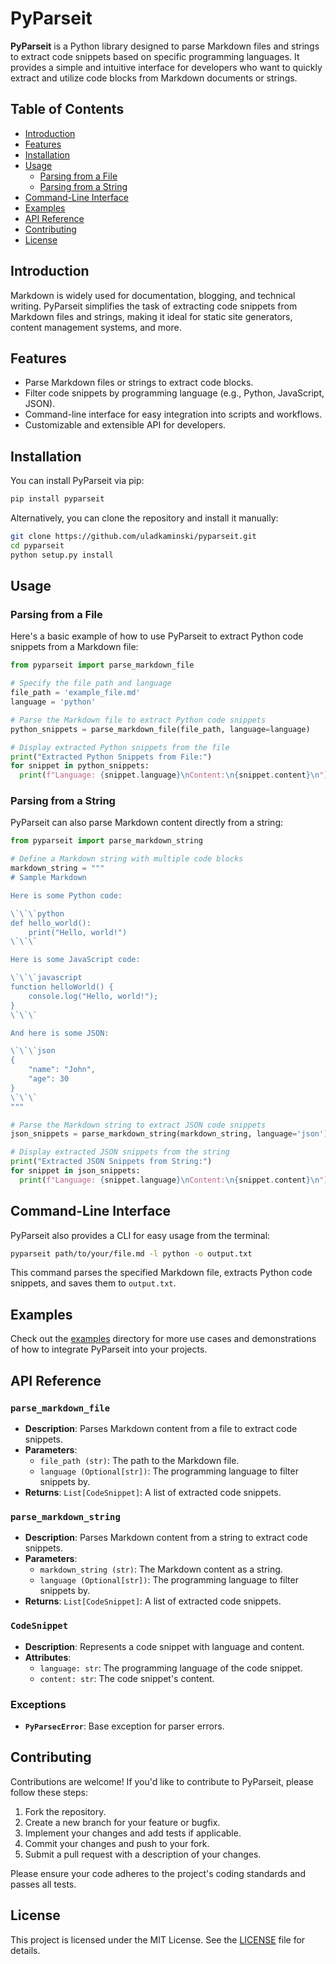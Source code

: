 
# PyParseit

**PyParseit** is a Python library designed to parse Markdown files and strings to extract code snippets based on specific programming languages. It provides a simple and intuitive interface for developers who want to quickly extract and utilize code blocks from Markdown documents or strings.

## Table of Contents

- [Introduction](#introduction)
- [Features](#features)
- [Installation](#installation)
- [Usage](#usage)
  - [Parsing from a File](#parsing-from-a-file)
  - [Parsing from a String](#parsing-from-a-string)
- [Command-Line Interface](#command-line-interface)
- [Examples](#examples)
- [API Reference](#api-reference)
- [Contributing](#contributing)
- [License](#license)

## Introduction

Markdown is widely used for documentation, blogging, and technical writing. PyParseit simplifies the task of extracting code snippets from Markdown files and strings, making it ideal for static site generators, content management systems, and more.

## Features

- Parse Markdown files or strings to extract code blocks.
- Filter code snippets by programming language (e.g., Python, JavaScript, JSON).
- Command-line interface for easy integration into scripts and workflows.
- Customizable and extensible API for developers.

## Installation

You can install PyParseit via pip:

```bash
pip install pyparseit
```

Alternatively, you can clone the repository and install it manually:

```bash
git clone https://github.com/uladkaminski/pyparseit.git
cd pyparseit
python setup.py install
```

## Usage

### Parsing from a File

Here's a basic example of how to use PyParseit to extract Python code snippets from a Markdown file:

```python
from pyparseit import parse_markdown_file

# Specify the file path and language
file_path = 'example_file.md'
language = 'python'

# Parse the Markdown file to extract Python code snippets
python_snippets = parse_markdown_file(file_path, language=language)

# Display extracted Python snippets from the file
print("Extracted Python Snippets from File:")
for snippet in python_snippets:
  print(f"Language: {snippet.language}\nContent:\n{snippet.content}\n")
```

### Parsing from a String

PyParseit can also parse Markdown content directly from a string:

```python
from pyparseit import parse_markdown_string

# Define a Markdown string with multiple code blocks
markdown_string = """
# Sample Markdown

Here is some Python code:

\`\`\`python
def hello_world():
    print("Hello, world!")
\`\`\`

Here is some JavaScript code:

\`\`\`javascript
function helloWorld() {
    console.log("Hello, world!");
}
\`\`\`

And here is some JSON:

\`\`\`json
{
    "name": "John",
    "age": 30
}
\`\`\`
"""

# Parse the Markdown string to extract JSON code snippets
json_snippets = parse_markdown_string(markdown_string, language='json')

# Display extracted JSON snippets from the string
print("Extracted JSON Snippets from String:")
for snippet in json_snippets:
  print(f"Language: {snippet.language}\nContent:\n{snippet.content}\n")
```

## Command-Line Interface

PyParseit also provides a CLI for easy usage from the terminal:

```bash
pyparseit path/to/your/file.md -l python -o output.txt
```

This command parses the specified Markdown file, extracts Python code snippets, and saves them to `output.txt`.

## Examples

Check out the [examples](examples/) directory for more use cases and demonstrations of how to integrate PyParseit into your projects.

## API Reference

### `parse_markdown_file`

- **Description**: Parses Markdown content from a file to extract code snippets.
- **Parameters**:
  - `file_path (str)`: The path to the Markdown file.
  - `language (Optional[str])`: The programming language to filter snippets by.
- **Returns**: `List[CodeSnippet]`: A list of extracted code snippets.

### `parse_markdown_string`

- **Description**: Parses Markdown content from a string to extract code snippets.
- **Parameters**:
  - `markdown_string (str)`: The Markdown content as a string.
  - `language (Optional[str])`: The programming language to filter snippets by.
- **Returns**: `List[CodeSnippet]`: A list of extracted code snippets.

### `CodeSnippet`

- **Description**: Represents a code snippet with language and content.
- **Attributes**:
  - `language: str`: The programming language of the code snippet.
  - `content: str`: The code snippet's content.

### Exceptions

- **`PyParsecError`**: Base exception for parser errors.

## Contributing

Contributions are welcome! If you'd like to contribute to PyParseit, please follow these steps:

1. Fork the repository.
2. Create a new branch for your feature or bugfix.
3. Implement your changes and add tests if applicable.
4. Commit your changes and push to your fork.
5. Submit a pull request with a description of your changes.

Please ensure your code adheres to the project's coding standards and passes all tests.

## License

This project is licensed under the MIT License. See the [LICENSE](LICENSE) file for details.
